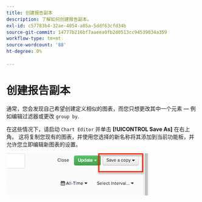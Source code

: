 ```yaml
---
title: 创建报告副本
description: 了解如何创建报告副本。
exl-id: c57783b4-32ae-4054-a85a-5ddf63cfd34b
source-git-commit: 14777b216bf7aaeea0fb2d0513cc94539034a359
workflow-type: tm+mt
source-wordcount: '88'
ht-degree: 0%

---
```


# 创建报告副本

通常，您会发现自己希望创建定义相似的图表，而您只想更改其中一个元素 — 例如编辑过滤器或更改 `group by`.

在这些情况下，请启动 `Chart Editor` 并单击 **[!UICONTROL Save As]** 在右上角。 这将复制您现有的图表，并使用您选择的新名称将其添加到当前功能板，并允许您立即编辑新图表的设置。

![](../../assets/create-report-copy.png)
